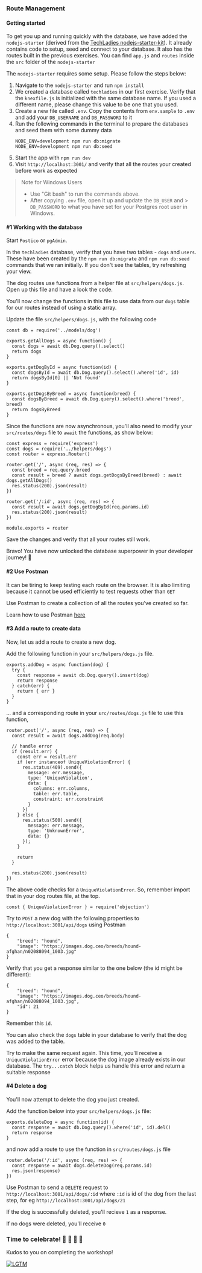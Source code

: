 ### Route Management

#### Getting started

To get you up and running quickly with the database,
we have added the `nodejs-starter` (derived from the [TechLadies nodejs-starter-kit](https://github.com/TechLadies/nodejs-backend-starterkit)). It already contains code to setup, seed and connect to your database. It also has the routes built in the previous exercises. You can find `app.js` and `routes` inside the `src` folder of the `nodejs-starter`

The `nodejs-starter` requires some setup. Please follow the steps below:

1. Navigate to the `nodejs-starter` and run `npm install`
2. We created a database called `techladies` in our first exercise. Verify that the `knexfile.js` is initialized with the same database name. If you used a different name, please change this value to be one that you used.
3. Create a new file called `.env`. Copy the contents from `env.sample` to `.env` and add your `DB_USERNAME` and `DB_PASSWORD` to it
4. Run the following commands in the terminal to prepare the databases and seed them with some dummy data
	```
	NODE_ENV=development npm run db:migrate
	NODE_ENV=development npm run db:seed
	```
5. Start the app with `npm run dev`
6. Visit `http://localhost:3001/` and verify that all the routes your created before work as expected

> Note for Windows Users
> - Use "Git bash" to run the commands above.
> - After copying `.env` file, open it up and update the `DB_USER` and > `DB_PASSWORD` to what you have set for your Postgres root user in Windows.


#### #1 Working with the database

Start `Postico` or `pgAdmin`.

In the `techladies` database, verify that you have two tables - `dogs` and `users`. These have been created by the `npm run db:migrate` and `npm run db:seed` commands that we ran initially. If you don't see the tables, try refreshing your view.

The dog routes use functions from a helper file at `src/helpers/dogs.js`. Open up this file and have a look the code.

You'll now change the functions in this file to use data from our `dogs` table for our routes instead of using a static array.

Update the file `src/helpers/dogs.js`, with the following code

```node
const db = require('../models/dog')

exports.getAllDogs = async function() {
  const dogs = await db.Dog.query().select()
  return dogs
}

exports.getDogById = async function(id) {
  const dogsById = await db.Dog.query().select().where('id', id)
  return dogsById[0] || 'Not found'
}

exports.getDogsByBreed = async function(breed) {
  const dogsByBreed = await db.Dog.query().select().where('breed', breed)
  return dogsByBreed
}
```

Since the functions are now asynchronous, you'll also need to modify your `src/routes/dogs` file to `await` the functions, as show below:

```
const express = require('express')
const dogs = require('../helpers/dogs')
const router = express.Router()

router.get('/', async (req, res) => {
  const breed = req.query.breed
  const result = breed ? await dogs.getDogsByBreed(breed) : await dogs.getAllDogs()
  res.status(200).json(result)
})

router.get('/:id', async (req, res) => {
  const result = await dogs.getDogById(req.params.id)
  res.status(200).json(result)
})

module.exports = router
```

Save the changes and verify that all your routes still work.

Bravo! You have now unlocked the database superpower in your developer journey! :tada:

#### #2 Use Postman

It can be tiring to keep testing each route on the browser. It is also limiting because it cannot be used efficiently to test requests other than `GET`

Use Postman to create a collection of all the routes you've created so far.

Learn how to use Postman [here](https://learning.postman.com/docs/getting-started/introduction/)

#### #3 Add a route to create data

Now, let us add a route to create a new dog.

Add the following function in your `src/helpers/dogs.js` file.

```node
exports.addDog = async function(dog) {
  try {
    const response = await db.Dog.query().insert(dog)
    return response
  } catch(err) {
    return { err }
  }
}
```

... and a corresponding route in your `src/routes/dogs.js` file to use this function,

```node
router.post('/', async (req, res) => {
  const result = await dogs.addDog(req.body)

  // handle error
  if (result.err) {
    const err = result.err
    if (err instanceof UniqueViolationError) {
      res.status(409).send({
        message: err.message,
        type: 'UniqueViolation',
        data: {
          columns: err.columns,
          table: err.table,
          constraint: err.constraint
        }
      })
    } else {
      res.status(500).send({
        message: err.message,
        type: 'UnknownError',
        data: {}
      });
    }

    return
  }

  res.status(200).json(result)
})
```

The above code checks for a `UniqueViolationError`. So, remember import that in your dog routes file, at the top.

```
const { UniqueViolationError } = require('objection')
```

Try to `POST` a new dog with the following properties to `http://localhost:3001/api/dogs` using Postman

```
{
	"breed": "hound",
	"image": "https://images.dog.ceo/breeds/hound-afghan/n02088094_1003.jpg"
}
```

Verify that you get a response similar to the one below (the id might be different):

```
{
    "breed": "hound",
    "image": "https://images.dog.ceo/breeds/hound-afghan/n02088094_1003.jpg",
    "id": 21
}
```

Remember this `id`.

You can also check the `dogs` table in your database to verify that the dog was added to the table.

Try to make the same request again. This time, you'll receive a `UniqueViolationError` error because the dog image already exists in our database. The `try...catch` block helps us handle this error and return a suitable response

#### #4 Delete a dog

You'll now attempt to delete the dog you just created.

Add the function below into your `src/helpers/dogs.js` file:

```node
exports.deleteDog = async function(id) {
  const response = await db.Dog.query().where('id', id).del()
  return response
}
```

and now add a route to use the function in `src/routes/dogs.js` file

```node
router.delete('/:id', async (req, res) => {
  const response = await dogs.deleteDog(req.params.id)
  res.json(response)
})
```

Use Postman to send a `DELETE` request to `http://localhost:3001/api/dogs/:id` where `:id` is id of the dog from the last step, for eg `http://localhost:3001/api/dogs/21`

If the dog is successfully deleted, you'll recieve `1` as a response.

If no dogs were deleted, you'll receive `0`


### Time to celebrate! :tada: :tada: :tada: :tada:

Kudos to you on completing the workshop!

[![LGTM](https://lgtm.lol/p/584)](https://lgtm.lol/i/584)
